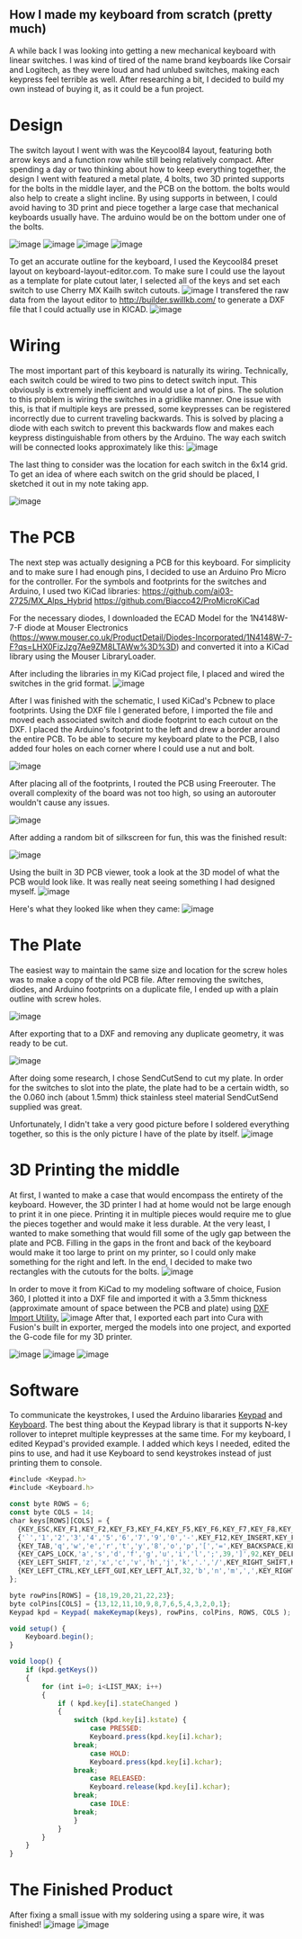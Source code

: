 ## How I made my keyboard from scratch (pretty much)

A while back I was looking into getting a new mechanical keyboard with linear switches. I was kind of tired of the name brand keyboards like Corsair and Logitech, as they were loud and had unlubed switches, making each keypress feel terrible as well. After researching a bit, I decided to build my own instead of buying it, as it could be a fun project.

# Design

The switch layout I went with was the Keycool84 layout, featuring both arrow keys and a function row while still being relatively compact. After spending a day or two thinking about how to keep everything together, the design I went with featured a metal plate, 4 bolts, two 3D printed supports for the bolts in the middle layer, and the PCB on the bottom. the bolts would also help to create a slight incline. By using supports in between, I could avoid having to 3D print and piece together a large case that mechanical keyboards usually have. The arduino would be on the bottom under one of the bolts. 

![image](https://user-images.githubusercontent.com/64398319/158050262-5e15bb89-1599-4170-9868-493a6f08a26c.png)
![image](https://user-images.githubusercontent.com/64398319/158050263-b1dc7c28-3cb3-4891-8bff-14244251af5b.png)
![image](https://user-images.githubusercontent.com/64398319/158050266-f7abeeda-f0f4-4549-84b6-0d24b41d1794.png)
![image](https://user-images.githubusercontent.com/64398319/158050325-4f643ca3-9047-426a-84aa-c1d8a382a4ce.png)


To get an accurate outline for the keyboard, I used the Keycool84 preset layout on keyboard-layout-editor.com.
To make sure I could use the layout as a template for plate cutout later, I selected all of the keys and set each switch to use Cherry MX Kailh switch cutouts.
![image](https://user-images.githubusercontent.com/64398319/156913471-94514249-7342-45ae-94da-e16879379bad.png)
I transfered the raw data from the layout editor to http://builder.swillkb.com/ to generate a DXF file that I could actually use in KICAD.
![image](https://user-images.githubusercontent.com/64398319/156913561-4abd1c04-be77-456a-a2bf-ec5f8076c4ff.png)

# Wiring

The most important part of this keyboard is naturally its wiring. Technically, each switch could be wired to two pins to detect switch input. This obviously is extremely inefficient and would use a lot of pins. The solution to this problem is wiring the switches in a gridlike manner. One issue with this, is that if multiple keys are pressed, some keypresses can be registered incorrectly due to current traveling backwards. This is solved by placing a diode with each switch to prevent this backwards flow and makes each keypress distinguishable from others by the Arduino. The way each switch will be connected looks approximately like this:
![image](https://user-images.githubusercontent.com/64398319/157819797-67bfb5fa-5837-4856-916b-f1252c01b59c.png)

The last thing to consider was the location for each switch in the 6x14 grid. To get an idea of where each switch on the grid should be placed, I sketched it out in my note taking app. 

![image](https://user-images.githubusercontent.com/64398319/158050202-1c3fefc8-b831-4bbc-afda-89fef113b22c.png)

# The PCB

The next step was actually designing a PCB for this keyboard. For simplicity and to make sure I had enough pins, I decided to use an Arduino Pro Micro for the controller. 
For the symbols and footprints for the switches and Arduino, I used two KiCad libraries:
https://github.com/ai03-2725/MX_Alps_Hybrid 
https://github.com/Biacco42/ProMicroKiCad 

For the necessary diodes, I downloaded the ECAD Model for the 1N4148W-7-F diode at Mouser Electronics (https://www.mouser.co.uk/ProductDetail/Diodes-Incorporated/1N4148W-7-F?qs=LHX0FizJzg7Ae9ZM8LTAWw%3D%3D) and converted it into a KiCad library using the Mouser LibraryLoader. 

After including the libraries in my KiCad project file, I placed and wired the switches in the grid format. 
![image](https://user-images.githubusercontent.com/64398319/156914644-28b6951b-53ae-49a6-a32d-6735d501118d.png)

After I was finished with the schematic, I used KiCad's Pcbnew to place footprints. Using the DXF file I generated before, I imported the file and moved each associated switch and diode footprint to each cutout on the DXF. I placed the Arduino's footprint to the left and drew a border around the entire PCB. To be able to secure my keyboard plate to the PCB, I also added four holes on each corner where I could use a nut and bolt. 

![image](https://user-images.githubusercontent.com/64398319/157821436-4c10f5d9-3811-41f9-b8b4-d5429ce21891.png)

After placing all of the footprints, I routed the PCB using Freerouter. The overall complexity of the board was not too high, so using an autorouter wouldn't cause any issues.

![image](https://user-images.githubusercontent.com/64398319/158049166-65c9d70e-f2d0-451b-9de9-b5cfaf715907.png)

After adding a random bit of silkscreen for fun, this was the finished result:

![image](https://user-images.githubusercontent.com/64398319/158049203-7c9f8214-b44d-4726-a1ab-1919ce9bcc8b.png)


Using the built in 3D PCB viewer, took a look at the 3D model of what the PCB would look like. It was really neat seeing something I had designed myself.
![image](https://user-images.githubusercontent.com/64398319/157820904-c71715d5-1f2b-48c7-a5bc-12e582cc88d9.png)

Here's what they looked like when they came:
![image](https://user-images.githubusercontent.com/64398319/163095199-d4282166-2887-47cb-b82f-f2c585919dc5.png)

# The Plate
The easiest way to maintain the same size and location for the screw holes was to make a copy of the old PCB file. After removing the switches, diodes, and Arduino footprints on a duplicate file, I ended up with a plain outline with screw holes. 

![image](https://user-images.githubusercontent.com/64398319/156914999-5e441838-1f00-4a85-bbc8-6bfe073fd34e.png)

After exporting that to a DXF and removing any duplicate geometry, it was ready to be cut.

![image](https://user-images.githubusercontent.com/64398319/156915136-90c74858-9eef-4488-aee6-487e9e8ca6b9.png)

After doing some research, I chose SendCutSend to cut my plate. In order for the switches to slot into the plate, the plate had to be a certain width, so the 0.060 inch (about 1.5mm) thick stainless steel material SendCutSend supplied was great. 

Unfortunately, I didn't take a very good picture before I soldered everything together, so this is the only picture I have of the plate by itself. 
![image](https://user-images.githubusercontent.com/64398319/163095856-64816638-67b0-4505-9fdb-85be14e450b3.png)

# 3D Printing the middle

At first, I wanted to make a case that would encompass the entirety of the keyboard. However, the 3D printer I had at home would not be large enough to print it in one piece. Printing it in multiple pieces would require me to glue the pieces together and would make it less durable. At the very least, I wanted to make something that would fill some of the ugly gap between the plate and PCB. Filling in the gaps in the front and back of the keyboard would make it too large to print on my printer, so I could only make something for the right and left. In the end, I decided to make two rectangles with the cutouts for the bolts. 
![image](https://user-images.githubusercontent.com/64398319/163069469-5db6c803-8254-4282-bb52-5a77cc765ab5.png)

In order to move it from KiCad to my modeling software of choice, Fusion 360, I plotted it into a DXF file and imported it with a 3.5mm thickness (approximate amount of space between the PCB and plate) using [DXF Import Utility.](https://apps.autodesk.com/FUSION/en/Detail/Index?id=3146198746757677787&appLang=en&os=Win64) 
![image](https://user-images.githubusercontent.com/64398319/163076669-806fe629-d160-4fd3-8334-9b8d3aad0fc6.png)
After that, I exported each part into Cura with Fusion's built in exporter, merged the models into one project, and exported the G-code file for my 3D printer. 

![image](https://user-images.githubusercontent.com/64398319/163076444-9f08e2bd-0422-494a-8ac4-8bb8a6fc309e.png)
![image](https://user-images.githubusercontent.com/64398319/163076477-ad4a812a-ee4c-41ad-8c8a-6064a645b61d.png)
![image](https://user-images.githubusercontent.com/64398319/163076375-7473896c-d5f1-4080-9028-d571c682d53a.png)

# Software
To communicate the keystrokes, I used the Arduino libararies [Keypad](https://playground.arduino.cc/Code/Keypad/) and [Keyboard](https://www.arduino.cc/reference/en/language/functions/usb/keyboard/). The best thing about the Keypad library is that it supports N-key rollover to intepret multiple keypresses at the same time. For my keyboard, I edited Keypad's provided example. I added which keys I needed, edited the pins to use, and had it use Keyboard to send keystrokes instead of just printing them to console. 

```javascript
#include <Keypad.h>
#include <Keyboard.h>

const byte ROWS = 6;
const byte COLS = 14; 
char keys[ROWS][COLS] = {
  {KEY_ESC,KEY_F1,KEY_F2,KEY_F3,KEY_F4,KEY_F5,KEY_F6,KEY_F7,KEY_F8,KEY_F9,KEY_F10,KEY_F11,206,KEY_HOME},
  {'`','1','2','3','4','5','6','7','9','0','-',KEY_F12,KEY_INSERT,KEY_PAGE_UP},
  {KEY_TAB,'q','w','e','r','t','y','8','o','p','[','=',KEY_BACKSPACE,KEY_PAGE_DOWN},
  {KEY_CAPS_LOCK,'a','s','d','f','g','u','i','l',';',39,']',92,KEY_DELETE},
  {KEY_LEFT_SHIFT,'z','x','c','v','h','j','k','.','/',KEY_RIGHT_SHIFT,KEY_RETURN,KEY_UP_ARROW,' '},
  {KEY_LEFT_CTRL,KEY_LEFT_GUI,KEY_LEFT_ALT,32,'b','n','m',',',KEY_RIGHT_ALT,KEY_RIGHT_GUI,KEY_RIGHT_CTRL,KEY_LEFT_ARROW,KEY_DOWN_ARROW,KEY_RIGHT_ARROW}
};

byte rowPins[ROWS] = {18,19,20,21,22,23}; 
byte colPins[COLS] = {13,12,11,10,9,8,7,6,5,4,3,2,0,1}; 
Keypad kpd = Keypad( makeKeymap(keys), rowPins, colPins, ROWS, COLS );

void setup() {
    Keyboard.begin();
}

void loop() {
    if (kpd.getKeys())
    {
        for (int i=0; i<LIST_MAX; i++)   
        {
            if ( kpd.key[i].stateChanged )   
            {
                switch (kpd.key[i].kstate) { 
                    case PRESSED:
                    Keyboard.press(kpd.key[i].kchar);  
                break;
                    case HOLD:
                    Keyboard.press(kpd.key[i].kchar); 
                break;
                    case RELEASED:
                    Keyboard.release(kpd.key[i].kchar);  
                break;
                    case IDLE:
                break;
                }
            }
        }
    }
} 
```
# The Finished Product
After fixing a small issue with my soldering using a spare wire, it was finished!
![image](https://user-images.githubusercontent.com/64398319/163095992-90e54a77-97ab-4044-b17c-40da664bfaed.png)
![image](https://user-images.githubusercontent.com/64398319/163123863-2121ebb1-3a9c-4fe3-bfff-c6a5e213ee7c.png)
